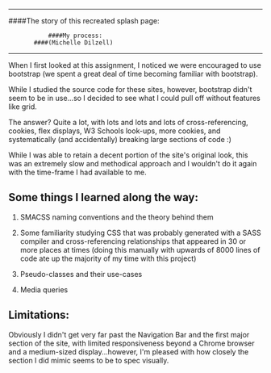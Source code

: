 --------------------------------------------

####The story of this recreated splash page:

               ####My process:
           ####(Michelle Dilzell)
--------------------------------------------

When I first looked at this assignment, I noticed we were encouraged to use bootstrap (we spent a great deal of time becoming familiar with bootstrap).

While I studied the source code for these sites, however, bootstrap didn't seem to be in use...so I decided to see what I could pull off without features like grid.

The answer? Quite a lot, with lots and lots and lots of cross-referencing, cookies, flex displays, W3 Schools look-ups, more cookies, and systematically (and accidentally) breaking large sections of code :)


While I was able to retain a decent portion of the site's original look, this was an extremely slow and methodical approach and I wouldn't do it again with the time-frame I had available to me.

Some things I learned along the way:
--------------------------------------------

1. SMACSS naming conventions and the theory behind them

2. Some familiarity studying CSS that was probably generated with a SASS compiler and cross-referencing relationships that appeared in 30 or more places at times
(doing this manually with upwards of 8000 lines of code ate up the majority of my time with this project)

3. Pseudo-classes and their use-cases

4. Media queries

Limitations:
--------------------------------------------
Obviously I didn't get very far past the Navigation Bar and the first major section of the site, with limited responsiveness beyond a Chrome browser and a medium-sized display...however, I'm pleased with how closely the section I did mimic seems to be to spec visually. 